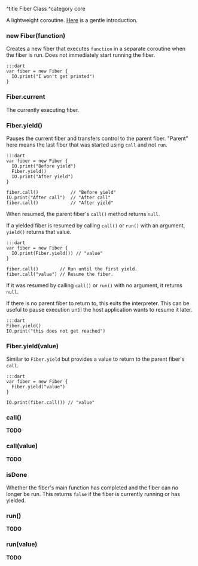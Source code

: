 ^title Fiber Class
^category core

A lightweight coroutine. [Here](../fibers.html) is a gentle introduction.

### new **Fiber**(function)

Creates a new fiber that executes `function` in a separate coroutine when the
fiber is run. Does not immediately start running the fiber.

    :::dart
    var fiber = new Fiber {
      IO.print("I won't get printed")
    }

### Fiber.**current**

The currently executing fiber.

### Fiber.**yield**()

Pauses the current fiber and transfers control to the parent fiber. "Parent"
here means the last fiber that was started using `call` and not `run`.

    :::dart
    var fiber = new Fiber {
      IO.print("Before yield")
      Fiber.yield()
      IO.print("After yield")
    }

    fiber.call()            // "Before yield"
    IO.print("After call")  // "After call"
    fiber.call()            // "After yield"

When resumed, the parent fiber's `call()` method returns `null`.

If a yielded fiber is resumed by calling `call()` or `run()` with an argument,
`yield()` returns that value.

    :::dart
    var fiber = new Fiber {
      IO.print(Fiber.yield()) // "value"
    }

    fiber.call()        // Run until the first yield.
    fiber.call("value") // Resume the fiber.

If it was resumed by calling `call()` or `run()` with no argument, it returns
`null`.

If there is no parent fiber to return to, this exits the interpreter. This can
be useful to pause execution until the host application wants to resume it
later.

    :::dart
    Fiber.yield()
    IO.print("this does not get reached")

### Fiber.**yield**(value)

Similar to `Fiber.yield` but provides a value to return to the parent fiber's
`call`.

    :::dart
    var fiber = new Fiber {
      Fiber.yield("value")
    }

    IO.print(fiber.call()) // "value"

### **call**()

**TODO**

### **call**(value)

**TODO**

### **isDone**

Whether the fiber's main function has completed and the fiber can no longer be
run. This returns `false` if the fiber is currently running or has yielded.

### **run**()

**TODO**

### **run**(value)

**TODO**
